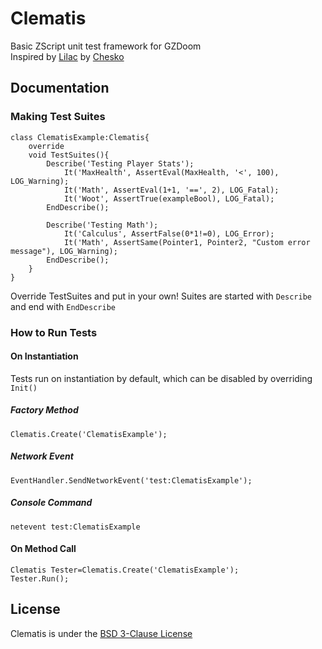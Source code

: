 # Clematis
Basic ZScript unit test framework for GZDoom \
Inspired by [Lilac](https://github.com/chesko256/Lilac) by [Chesko](https://github.com/chesko256)

## Documentation
### Making Test Suites
```CSharp
class ClematisExample:Clematis{
    override
    void TestSuites(){
        Describe('Testing Player Stats');
            It('MaxHealth', AssertEval(MaxHealth, '<', 100), LOG_Warning);
            It('Math', AssertEval(1+1, '==', 2), LOG_Fatal);
            It('Woot', AssertTrue(exampleBool), LOG_Fatal);
        EndDescribe();

        Describe('Testing Math');
            It('Calculus', AssertFalse(0*1!=0), LOG_Error);
            It('Math', AssertSame(Pointer1, Pointer2, "Custom error message"), LOG_Warning);
        EndDescribe();
    }
}
```
Override TestSuites and put in your own!
Suites are started with `Describe` and end with `EndDescribe`

### How to Run Tests
#### On Instantiation
Tests run on instantiation by default, which can be disabled by overriding `Init()`
##### Factory Method
```CSharp
Clematis.Create('ClematisExample');
```
##### Network Event
```CSharp
EventHandler.SendNetworkEvent('test:ClematisExample');
```
##### Console Command
```
netevent test:ClematisExample
```
#### On Method Call
```CSharp
Clematis Tester=Clematis.Create('ClematisExample');
Tester.Run();
```

## License
Clematis is under the [BSD 3-Clause License](https://github.com/ZippeyKeys12/clematis/blob/master/LICENSE)
